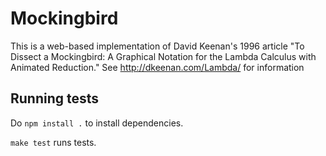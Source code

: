 Mockingbird
===========

This is a web-based implementation of David Keenan's 1996 article "To Dissect 
a Mockingbird: A Graphical Notation for the Lambda Calculus with Animated 
Reduction." See <http://dkeenan.com/Lambda/> for information

Running tests
-------------

Do `npm install .` to install dependencies.

`make test` runs tests.

